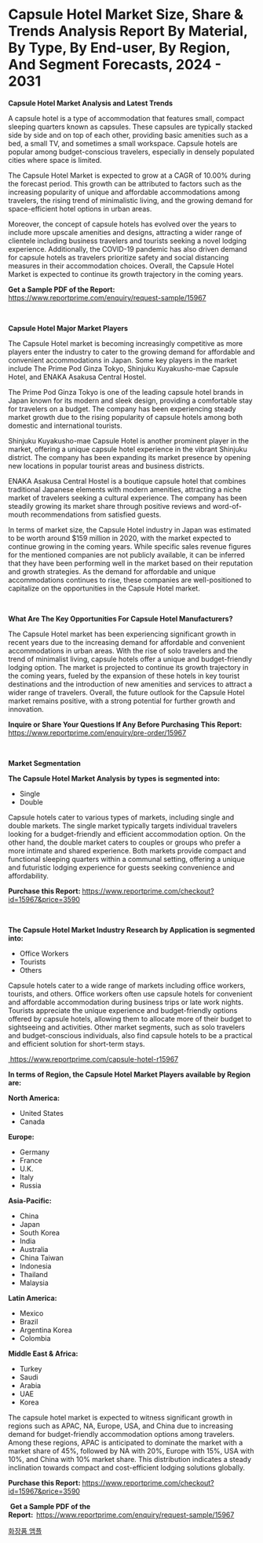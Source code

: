 <p><h1>Capsule Hotel Market Size, Share & Trends Analysis Report By Material, By Type, By End-user, By Region, And Segment Forecasts, 2024 - 2031</h1></p><p><strong>Capsule Hotel Market Analysis and Latest Trends</strong></p>
<p><p>A capsule hotel is a type of accommodation that features small, compact sleeping quarters known as capsules. These capsules are typically stacked side by side and on top of each other, providing basic amenities such as a bed, a small TV, and sometimes a small workspace. Capsule hotels are popular among budget-conscious travelers, especially in densely populated cities where space is limited.</p><p>The Capsule Hotel Market is expected to grow at a CAGR of 10.00% during the forecast period. This growth can be attributed to factors such as the increasing popularity of unique and affordable accommodations among travelers, the rising trend of minimalistic living, and the growing demand for space-efficient hotel options in urban areas. </p><p>Moreover, the concept of capsule hotels has evolved over the years to include more upscale amenities and designs, attracting a wider range of clientele including business travelers and tourists seeking a novel lodging experience. Additionally, the COVID-19 pandemic has also driven demand for capsule hotels as travelers prioritize safety and social distancing measures in their accommodation choices. Overall, the Capsule Hotel Market is expected to continue its growth trajectory in the coming years.</p></p>
<p><strong>Get a Sample PDF of the Report:&nbsp;</strong> <a href="https://www.reportprime.com/enquiry/request-sample/15967">https://www.reportprime.com/enquiry/request-sample/15967</a></p>
<p>&nbsp;</p>
<p><strong>Capsule Hotel Major Market Players</strong></p>
<p><p>The Capsule Hotel market is becoming increasingly competitive as more players enter the industry to cater to the growing demand for affordable and convenient accommodations in Japan. Some key players in the market include The Prime Pod Ginza Tokyo, Shinjuku Kuyakusho-mae Capsule Hotel, and ENAKA Asakusa Central Hostel.</p><p>The Prime Pod Ginza Tokyo is one of the leading capsule hotel brands in Japan known for its modern and sleek design, providing a comfortable stay for travelers on a budget. The company has been experiencing steady market growth due to the rising popularity of capsule hotels among both domestic and international tourists.</p><p>Shinjuku Kuyakusho-mae Capsule Hotel is another prominent player in the market, offering a unique capsule hotel experience in the vibrant Shinjuku district. The company has been expanding its market presence by opening new locations in popular tourist areas and business districts.</p><p>ENAKA Asakusa Central Hostel is a boutique capsule hotel that combines traditional Japanese elements with modern amenities, attracting a niche market of travelers seeking a cultural experience. The company has been steadily growing its market share through positive reviews and word-of-mouth recommendations from satisfied guests.</p><p>In terms of market size, the Capsule Hotel industry in Japan was estimated to be worth around $159 million in 2020, with the market expected to continue growing in the coming years. While specific sales revenue figures for the mentioned companies are not publicly available, it can be inferred that they have been performing well in the market based on their reputation and growth strategies. As the demand for affordable and unique accommodations continues to rise, these companies are well-positioned to capitalize on the opportunities in the Capsule Hotel market.</p></p>
<p>&nbsp;</p>
<p><strong>What Are The Key Opportunities For Capsule Hotel Manufacturers?</strong></p>
<p><p>The Capsule Hotel market has been experiencing significant growth in recent years due to the increasing demand for affordable and convenient accommodations in urban areas. With the rise of solo travelers and the trend of minimalist living, capsule hotels offer a unique and budget-friendly lodging option. The market is projected to continue its growth trajectory in the coming years, fueled by the expansion of these hotels in key tourist destinations and the introduction of new amenities and services to attract a wider range of travelers. Overall, the future outlook for the Capsule Hotel market remains positive, with a strong potential for further growth and innovation.</p></p>
<p><strong>Inquire or Share Your Questions If Any Before Purchasing This Report:</strong> <a href="https://www.reportprime.com/enquiry/pre-order/15967">https://www.reportprime.com/enquiry/pre-order/15967</a></p>
<p>&nbsp;</p>
<p><strong>Market Segmentation</strong></p>
<p><strong>The Capsule Hotel Market Analysis by types is segmented into:</strong></p>
<p><ul><li>Single</li><li>Double</li></ul></p>
<p><p>Capsule hotels cater to various types of markets, including single and double markets. The single market typically targets individual travelers looking for a budget-friendly and efficient accommodation option. On the other hand, the double market caters to couples or groups who prefer a more intimate and shared experience. Both markets provide compact and functional sleeping quarters within a communal setting, offering a unique and futuristic lodging experience for guests seeking convenience and affordability.</p></p>
<p><strong>Purchase this Report:&nbsp;</strong><a href="https://www.reportprime.com/checkout?id=15967&price=3590">https://www.reportprime.com/checkout?id=15967&price=3590</a></p>
<p>&nbsp;</p>
<p><strong>The Capsule Hotel Market Industry Research by Application is segmented into:</strong></p>
<p><ul><li>Office Workers</li><li>Tourists</li><li>Others</li></ul></p>
<p><p>Capsule hotels cater to a wide range of markets including office workers, tourists, and others. Office workers often use capsule hotels for convenient and affordable accommodation during business trips or late work nights. Tourists appreciate the unique experience and budget-friendly options offered by capsule hotels, allowing them to allocate more of their budget to sightseeing and activities. Other market segments, such as solo travelers and budget-conscious individuals, also find capsule hotels to be a practical and efficient solution for short-term stays.</p></p>
<p><a href="https://www.reportprime.com/capsule-hotel-r15967">&nbsp;https://www.reportprime.com/capsule-hotel-r15967</a></p>
<p><strong>In terms of Region, the Capsule Hotel Market Players available by Region are:</strong></p>
<p>
    <p> <strong> North America: </strong>
        <ul>
            <li>United States</li>
            <li>Canada</li>
        </ul>
        </p> 
    <p> <strong> Europe: </strong>
        <ul>
            <li>Germany</li>
            <li>France</li>
            <li>U.K.</li>
            <li>Italy</li>
            <li>Russia</li>
        </ul>
        </p> 
    <p> <strong> Asia-Pacific: </strong>
        <ul>
            <li>China</li>
            <li>Japan</li>
            <li>South Korea</li>
            <li>India</li>
            <li>Australia</li>
            <li>China Taiwan</li>
            <li>Indonesia</li>
            <li>Thailand</li>
            <li>Malaysia</li>
        </ul>
        </p> 
    <p> <strong> Latin America: </strong>
        <ul>
            <li>Mexico</li>
            <li>Brazil</li>
            <li>Argentina Korea</li>
            <li>Colombia</li>
        </ul>
        </p> 
    <p> <strong> Middle East & Africa: </strong>
        <ul>
            <li>Turkey</li>
            <li>Saudi</li>
            <li>Arabia</li>
            <li>UAE</li>
            <li>Korea</li>
        </ul>
    </p>
    </p>
<p><p>The capsule hotel market is expected to witness significant growth in regions such as APAC, NA, Europe, USA, and China due to increasing demand for budget-friendly accommodation options among travelers. Among these regions, APAC is anticipated to dominate the market with a market share of 45%, followed by NA with 20%, Europe with 15%, USA with 10%, and China with 10% market share. This distribution indicates a steady inclination towards compact and cost-efficient lodging solutions globally.</p></p>
<p><strong>Purchase this Report: </strong><a href="https://www.reportprime.com/checkout?id=15967&price=3590">https://www.reportprime.com/checkout?id=15967&price=3590</a></p>
<p>&nbsp;<strong>Get a Sample PDF of the Report:&nbsp;&nbsp;</strong><a href="https://www.reportprime.com/enquiry/request-sample/15967">https://www.reportprime.com/enquiry/request-sample/15967</a></p>
<p><strong></strong></p>
<p><p><a href="https://github.com/jntpkh496620/Market-Research-Report-List-1/blob/main/974365923817.md">화장품 앰플</a></p></p>